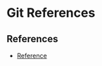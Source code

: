 # Git References

## References

* [Reference](http://serebrov.github.io/html/2014-01-04-git-revert-multiple-recent-comments.html)
